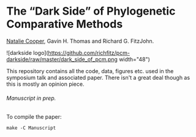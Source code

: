 # The “Dark Side” of Phylogenetic Comparative Methods
[Natalie Cooper](https://http://nhcooper123.github.io/), Gavin H. Thomas and Richard G. FitzJohn.

![darkside logo](https://github.com/richfitz/pcm-darkside/raw/master/dark_side_of_pcm.png width="48")

This repository contains all the code, data, figures etc. used in the symposium talk and associated paper. There isn't a great deal though as this is mostly an opinion piece.
###### Manuscript in prep.
 
To compile the paper:

```
make -C Manuscript
```
